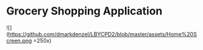 # Grocery Shopping Application

![](https://github.com/dmarkdenzel/LBYCPD2/blob/master/assets/Home%20Screen.png =250x)
